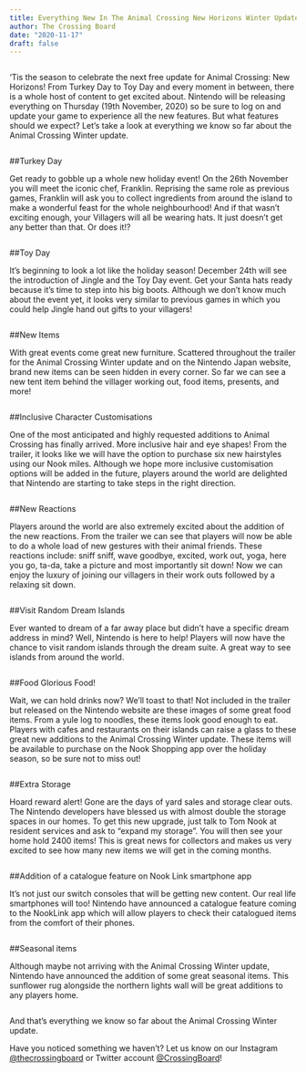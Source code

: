 ```yaml
---
title: Everything New In The Animal Crossing New Horizons Winter Update
author: The Crossing Board
date: "2020-11-17"
draft: false
---
```


<div class="image-center">
<img src="/images/posts/17112020/image0.png" alt="" />
</div>

‘Tis the season to celebrate the next free update for Animal Crossing: New Horizons! From Turkey Day to Toy Day and every moment in between, there is a whole host of content to get excited about. Nintendo will be releasing everything on Thursday (19th November, 2020) so be sure to log on and update your game to experience all the new features. But what features should we expect? Let’s take a look at everything we know so far about the Animal Crossing Winter update.

<div class="image-center">
<img src="/images/posts/17112020/image1.png" alt="" />
</div>

##Turkey Day

Get ready to gobble up a whole new holiday event! On the 26th November you will meet the iconic chef, Franklin. Reprising the same role as previous games, Franklin will ask you to collect ingredients from around the island to make a wonderful feast for the whole neighbourhood! And if that wasn’t exciting enough, your Villagers will all be wearing hats. It just doesn’t get any better than that. Or does it!?

<div class="image-center">
<img src="/images/posts/17112020/image2.png" alt="" />
</div>

##Toy Day

It’s beginning to look a lot like the holiday season! December 24th will see the introduction of Jingle and the Toy Day event. Get your Santa hats ready because it’s time to step into his big boots. Although we don’t know much about the event yet, it looks very similar to previous games in which you could help Jingle hand out gifts to your villagers!

<div class="image-center">
<img src="/images/posts/17112020/image3.png" alt="" />
</div>

##New Items

With great events come great new furniture. Scattered throughout the trailer for the Animal Crossing Winter update and on the Nintendo Japan website, brand new items can be seen hidden in every corner. So far we can see a new tent item behind the villager working out, food items, presents, and more!

<div class="image-center">
<img src="/images/posts/17112020/image4.png" alt="" />
</div>

##Inclusive Character Customisations

One of the most anticipated and highly requested additions to Animal Crossing has finally arrived. More inclusive hair and eye shapes! From the trailer, it looks like we will have the option to purchase six new hairstyles using our Nook miles. Although we hope more inclusive customisation options will be added in the future, players around the world are delighted that Nintendo are starting to take steps in the right direction.

<div class="image-center">
<img src="/images/posts/17112020/image5.png" alt="" />
</div>
<div class="image-center">
<img src="/images/posts/17112020/image6.png" alt="" />
</div>

##New Reactions

Players around the world are also extremely excited about the addition of the new reactions. From the trailer we can see that players will now be able to do a whole load of new gestures with their animal friends. These reactions include: sniff sniff, wave goodbye, excited, work out, yoga, here you go, ta-da, take a picture and most importantly sit down! Now we can enjoy the luxury of joining our villagers in their work outs followed by a relaxing sit down.

<div class="image-center">
<img src="/images/posts/17112020/image7.png" alt="" />
</div>

##Visit Random Dream Islands

Ever wanted to dream of a far away place but didn’t have a specific dream address in mind? Well, Nintendo is here to help! Players will now have the chance to visit random islands through the dream suite. A great way to see islands from around the world.

<div class="image-center">
<img src="/images/posts/17112020/image8.jpg" alt="" />
</div>

##Food Glorious Food!

Wait, we can hold drinks now? We’ll toast to that! Not included in the trailer but released on the Nintendo website are these images of some great food items. From a yule log to noodles, these items look good enough to eat. Players with cafes and restaurants on their islands can raise a glass to these great new additions to the Animal Crossing Winter update. These items will be available to purchase on the Nook Shopping app over the holiday season, so be sure not to miss out!

<div class="image-center">
<img src="/images/posts/17112020/image9.jpg" alt="" />
</div>
<div class="image-center">
<img src="/images/posts/17112020/image10.jpg" alt="" />
</div>

##Extra Storage

Hoard reward alert! Gone are the days of yard sales and storage clear outs. The Nintendo developers have blessed us with almost double the storage spaces in our homes. To get this new upgrade, just talk to Tom Nook at resident services and ask to “expand my storage”. You will then see your home hold 2400 items! This is great news for collectors and makes us very excited to see how many new items we will get in the coming months.

<div class="image-center">
<img src="/images/posts/17112020/image11.png" alt="" />
</div>

##Addition of a catalogue feature on Nook Link smartphone app

It’s not just our switch consoles that will be getting new content. Our real life smartphones will too! Nintendo have announced a catalogue feature coming to the NookLink app which will allow players to check their catalogued items from the comfort of their phones.

<div class="image-center">
<img src="/images/posts/17112020/image12.jpg" alt="" />
</div>

##Seasonal items

Although maybe not arriving with the Animal Crossing Winter update, Nintendo have announced the addition of some great seasonal items. This sunflower rug alongside the northern lights wall will be great additions to any players home.

<div class="image-center">
<img src="/images/posts/17112020/image13.jpg" alt="" />
</div>

And that’s everything we know so far about the Animal Crossing Winter update.

Have you noticed something we haven’t? Let us know on our Instagram [@thecrossingboard](https://instagram.com/thecrossingboard) or Twitter account [@CrossingBoard](https://twitter.com/crossingboard)!
